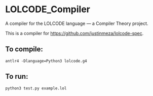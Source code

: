 # LOLCODE_Compiler
A compiler for the LOLCODE language &mdash; a Compiler Theory project.

This is a compiler for https://github.com/justinmeza/lolcode-spec.

## To compile:

    antlr4 -Dlanguage=Python3 lolcode.g4
    

## To run:

    python3 test.py example.lol
